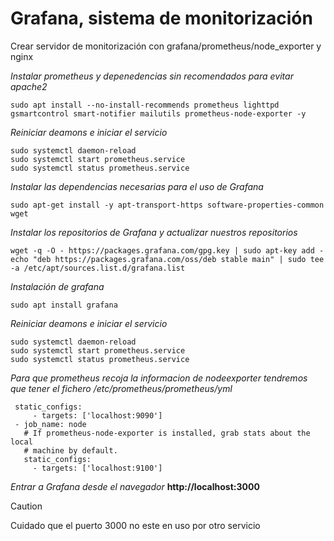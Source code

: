 # Grafana, sistema de monitorización
Crear servidor de monitorización con grafana/prometheus/node_exporter y nginx

*Instalar prometheus y depenedencias sin recomendados para evitar apache2*
```
sudo apt install --no-install-recommends prometheus lighttpd gsmartcontrol smart-notifier mailutils prometheus-node-exporter -y
```

*Reiniciar deamons e iniciar el servicio*
```
sudo systemctl daemon-reload
sudo systemctl start prometheus.service
sudo systemctl status prometheus.service
```

*Instalar las dependencias necesarias para el uso de Grafana*
```
sudo apt-get install -y apt-transport-https software-properties-common wget
```

*Instalar los repositorios de Grafana y actualizar nuestros repositorios*
```
wget -q -O - https://packages.grafana.com/gpg.key | sudo apt-key add -
echo "deb https://packages.grafana.com/oss/deb stable main" | sudo tee -a /etc/apt/sources.list.d/grafana.list
```
*Instalación de grafana*
```
sudo apt install grafana
```

*Reiniciar deamons e iniciar el servicio*
```
sudo systemctl daemon-reload
sudo systemctl start prometheus.service
sudo systemctl status prometheus.service
```

*Para que prometheus recoja la informacion de nodeexporter tendremos que tener el fichero /etc/prometheus/prometheus/yml*
 ```
  static_configs:
      - targets: ['localhost:9090']
  - job_name: node
    # If prometheus-node-exporter is installed, grab stats about the local
    # machine by default.
    static_configs:
      - targets: ['localhost:9100']
```
*Entrar a Grafana desde el navegador*
**http://localhost:3000**

> [!CAUTION]
> Cuidado que el puerto 3000 no este en uso por otro servicio
